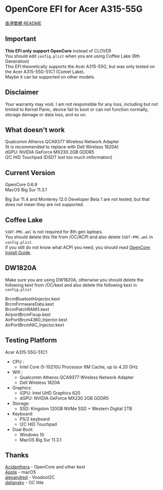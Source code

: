 # OpenCore EFI for Acer A315-55G

[香港繁體 README](https://github.com/tkkinn/OpenCore-A315-55G/blob/main/README_zh-hk.md)

## Important
**This EFI only support OpenCore** instead of CLOVER  
You should edit `config.plist` when you are using Coffee Lake (8th Generation)  
This EFI theoretically supports the Acer A315-55G, but was only tested on the Acer A315-55G-51C1 (Comet Lake).   
Maybe it can be supported on other models.

## Disclaimer
Your warranty may void. I am not responsible for any loss, including but not limited to Kernel Panic, device fail to boot or can not function normally, storage damage or data loss, and so on.

## What doesn't work
Qualcomm Atheros QCA9377 Wireless Network Adapter  
(It is recommended to replace with Dell Wireless 1820A)  
dGPU: NVIDIA GeForce MX230 2GB GDDR5  
I2C HID Touchpad (DSDT lost too much imformation)

## Current Version
OpenCore 0.6.9  
MacOS Big Sur 11.3.1  
  
Big Sur 11.4 and Monterey 12.0 Developer Beta 1 are not tested, but that does not mean they are not supported.  

## Coffee Lake
`SSDT-PMC.aml` is not required for 8th gen laptops.  
You should delete this file from /OC/ACPI and also delete `SSDT-PMC.aml` in `config.plist`.  
If you still do not know what ACPI you need, you should read [OpenCore Install Guide](https://dortania.github.io/OpenCore-Install-Guide/config-laptop.plist/coffee-lake.html#acpi).

## DW1820A
Make sure you are using DW1820A, otherwise you should delete the following kext from /OC/kext and also delete the following kext in `config.plist`  

BrcmBluetoothInjector.kext  
BrcmFirmwareData.kext  
BrcmPatchRAM3.kext  
AirportBrcmFixup.kext  
AirPortBrcm4360_Injector.kext  
AirPortBrcmNIC_Injector.kext  

## Testing Platform
Acer A315-55G-51C1  
- CPU : 
  * Intel Core i5-10210U Processor 6M Cache, up to 4.20 GHz  
- Wifi :
  * Qualcomm Atheros QCA9377 Wireless Network Adapter 
  * Dell Wireless 1820A
- Graphics: 
  * iGPU: Intel UHD Graphics 620
  * dGPU: NVIDIA GeForce MX230 2GB GDDR5
- Storage:
  * SSD: Kingston 120GB NVMe SSD + Western Digital 2TB
- Keyboard:
  * PS/2 keyboard
  * I2C HID Touchpad  
- Dual Boot:
  * Windows 10
  * MacOS Big Sur 11.3.1


## Thanks
[Acidanthera](https://github.com/acidanthera) - OpenCore and other kext  
[Apple](https://www.apple.com/macos/big-sur/) - macOS  
[alexandred](https://github.com/alexandred) - VoodooI2C  
[daliansky](https://github.com/daliansky) - OC litte  
